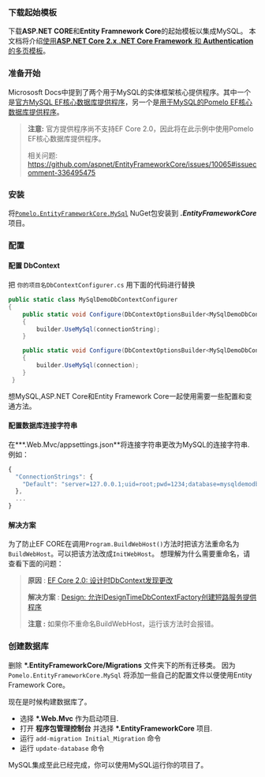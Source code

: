 
### 下载起始模板

下载**ASP.NET CORE**和**Entity Framnework Core**的起始模板以集成MySQL。
本文档将介绍[使用**ASP.NET Core 2.x**,**.NET Core Framework** 和 **Authentication**的多页模板](https://aspnetboilerplate.com/Templates)。

### 准备开始

Micrososft Docs中提到了两个用于MySQL的实体框架核心提供程序。其中一个是[官方MySQL EF核心数据库提供程序](https://docs.microsoft.com/en-us/ef/core/providers/mysql/)，另一个是[用于MySQL的Pomelo EF核心数据库提供程序](https://docs.microsoft.com/en-us/ef/core/providers/pomelo/)。

> **注意:** 官方提供程序尚不支持EF Core 2.0，因此将在此示例中使用Pomelo EF核心数据库提供程序。
> 
> 相关问题: https://github.com/aspnet/EntityFrameworkCore/issues/10065#issuecomment-336495475

### 安装 

将[`Pomelo.EntityFrameworkCore.MySql`](https://www.nuget.org/packages/Pomelo.EntityFrameworkCore.MySql/) NuGet包安装到 ***.EntityFrameworkCore*** 项目。 

### 配置

#### 配置 DbContext 

把 `你的项目名DbContextConfigurer.cs` 用下面的代码进行替换

```c#
public static class MySqlDemoDbContextConfigurer
{
    public static void Configure(DbContextOptionsBuilder<MySqlDemoDbContext> builder, string connectionString)
    {
        builder.UseMySql(connectionString);
    }

    public static void Configure(DbContextOptionsBuilder<MySqlDemoDbContext> builder, DbConnection connection)
    {
        builder.UseMySql(connection);
    }
 }
 ```

想MySQL,ASP.NET Core和Entity Framework Core一起使用需要一些配置和变通方法。

#### 配置数据库连接字符串 

在***.Web.Mvc/appsettings.json**将连接字符串更改为MySQL的连接字符串. 例如：

```js
{
  "ConnectionStrings": {
    "Default": "server=127.0.0.1;uid=root;pwd=1234;database=mysqldemodb"
  },
  ...
}

```

#### 解决方案

为了防止EF CORE在调用`Program.BuildWebHost()`方法时把该方法重命名为`BuildWebHost`。可以把该方法改成`InitWebHost`。
想理解为什么需要重命名，请查看下面的问题：

> **原因** : [EF Core 2.0: 设计时DbContext发现更改](https://github.com/aspnet/EntityFrameworkCore/issues/9033)
> 
> **解决方案** : [Design: 允许IDesignTimeDbContextFactory创建短路服务提供程序](https://github.com/aspnet/EntityFrameworkCore/issues/9076#issuecomment-313278753)
>
> **注意 :** 如果你不重命名BuildWebHost，运行该方法时会报错。

### 创建数据库

删除  **\*.EntityFrameworkCore/Migrations** 文件夹下的所有迁移类。
因为 `Pomelo.EntityFrameworkCore.MySql` 将添加一些自己的配置文件以便使用Entity Framework Core。

现在是时候构建数据库了。

- 选择 **\*.Web.Mvc** 作为启动项目.
- 打开 **程序包管理控制台** 并选择 **\*.EntityFrameworkCore** 项目.
- 运行 `add-migration Initial_Migration` 命令
- 运行 `update-database` 命令

MySQL集成至此已经完成，你可以使用MySQL运行你的项目了。 

